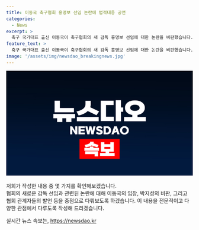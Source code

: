 ```yaml
---
title: 이동국 축구협회 홍명보 선임 논란에 법적대응 공언
categories:
  - News
excerpt: >
  축구 국가대표 출신 이동국이 축구협회의 새 감독 홍명보 선임에 대한 논란을 비판했습니다. 이동국은 협회의 감독 선임 과정과 관련해 심각한 문제가 있다고 지적하고, 법적 대응에 대해 비판했습니다. 또한, 축구협회의 몇몇 전 국가대표 출신들도 홍 감독 선임과 관련한 우려를 표명했습니다. 이에도 불구하고, 축구협회는 홍 감독의 선임을 결정하고 공식 발표했으며, 홍 감독은 2027년 아시안컵 본선까지 계약을 맺었습니다.
feature_text: >
  축구 국가대표 출신 이동국이 축구협회의 새 감독 홍명보 선임에 대한 논란을 비판했습니다. 이동국은 협회의 감독 선임 과정과 관련해 심각한 문제가 있다고 지적하고, 법적 대응에 대해 비판했습니다. 또한, 축구협회의 몇몇 전 국가대표 출신들도 홍 감독 선임과 관련한 우려를 표명했습니다. 이에도 불구하고, 축구협회는 홍 감독의 선임을 결정하고 공식 발표했으며, 홍 감독은 2027년 아시안컵 본선까지 계약을 맺었습니다.
image: '/assets/img/newsdao_breakingnews.jpg'
---
```


<p><img src="/assets/img/newsdao_breakingnews.jpg" alt="pcversion 속보" /></p>

<p>저희가 작성한 내용 중 몇 가지를 확인해보겠습니다. <br> 협회의 새로운 감독 선임과 관련된 논란에 대해 이동국의 입장, 박지성의 비판, 그리고 협회 관계자들의 발언 등을 중점으로 다뤄보도록 하겠습니다. 이 내용을 전문적이고 다양한 관점에서 다루도록 작성해 드리겠습니다.</p>
실시간 뉴스 속보는, <a href="https://newsdao.kr" rel="dofollow">https://newsdao.kr</a>


